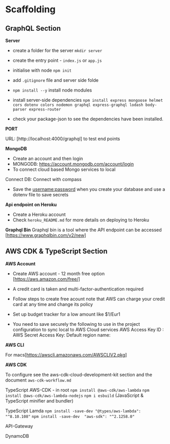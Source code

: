 # Scaffolding

## GraphQL Section

__Server__

- create a folder for the server `mkdir server`
- create the entry point - `index.js` or `app.js` 
- initialise with node `npm init` 
- add `.gitignore` file and server side folde
- `npm install --y` install node modules
- install server-side dependencies `npm install express mongoose helmet cors dotenv colors nodemon graphql express-graphql lodash body-parser express-router`

- check your package-json to see the dependencies have been installed.

__PORT__

URL: [http://localhost:4000/graphql] to test end points

__MongoDB__

- Create an account and then login
- MONGODB: https://account.mongodb.com/account/login
- To connect cloud based Mongo services to local

Connect DB:
Connect with compass

- Save the <username:password> when you create your database and use a dotenv file to save secrets

__Api endpoint on Heroku__

- Create a Heroku account
- Check `heroku_README.md` for more details on deploying to Heroku

__Graphql Bin__
Graphql bin is a tool where the API endpoint can be accessed
[https://www.graphqlbin.com/v2/new]

## AWS CDK & TypeScript Section

__AWS Account__
- Create AWS account - 12 month free option [https://aws.amazon.com/free/]
- A credit card is taken and multi-factor-authentication required
- Follow steps to create free acount note that AWS can charge your credit card at any time and change its policy
- Set up budget tracker for a low amount like $1/Eur1


- You need to save securely the following to use in the project configuration to sync local to AWS Cloud services
AWS Access Key ID : 
AWS Secret Access Key: 
Default region name:

__AWS CLI__

For macs[https://awscli.amazonaws.com/AWSCLIV2.pkg]

__AWS CDK__

To configure see the aws-cdk-cloud-development-kit section and the document `aws-cdk-workflow.md`

TypeScript AWS-CDK  - in root
`npm install @aws-cdk/aws-lambda`
`npm install @aws-cdk/aws-lambda-nodejs`
`npm i esbuild` (JavaScript & TypeScript minifier and bundler)

TypeScript Lamda
`npm install -save-dev "@types/aws-lambda": "^8.10.108"`
`npm install -save-dev  "aws-sdk": "^2.1258.0" `

API-Gateway

DynamoDB